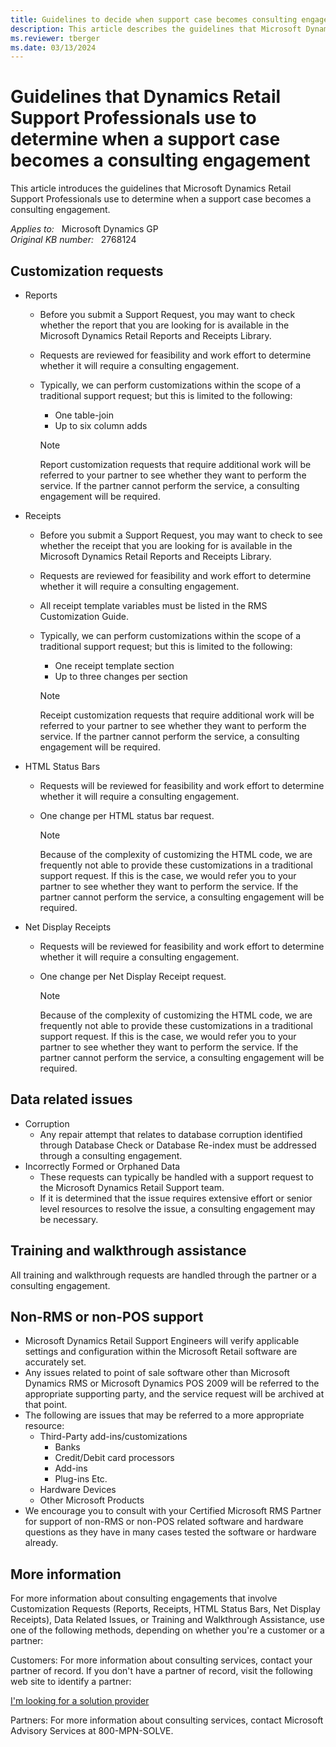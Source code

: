 ```yaml
---
title: Guidelines to decide when support case becomes consulting engagement
description: This article describes the guidelines that Microsoft Dynamics Retail Support Professionals use to determine when a support case becomes a consulting engagement.
ms.reviewer: tberger
ms.date: 03/13/2024
---
```

# Guidelines that Dynamics Retail Support Professionals use to determine when a support case becomes a consulting engagement

This article introduces the guidelines that Microsoft Dynamics Retail Support Professionals use to determine when a support case becomes a consulting engagement.

_Applies to:_ &nbsp; Microsoft Dynamics GP  
_Original KB number:_ &nbsp; 2768124

## Customization requests

- Reports
  - Before you submit a Support Request, you may want to check whether the report that you are looking for is available in the Microsoft Dynamics Retail Reports and Receipts Library.
  - Requests are reviewed for feasibility and work effort to determine whether it will require a consulting engagement.
  - Typically, we can perform customizations within the scope of a traditional support request; but this is limited to the following:
    - One table-join
    - Up to six column adds

    > [!NOTE]
    > Report customization requests that require additional work will be referred to your partner to see whether they want to perform the service. If the partner cannot perform the service, a consulting engagement will be required.
- Receipts
  - Before you submit a Support Request, you may want to check to see whether the receipt that you are looking for is available in the Microsoft Dynamics Retail Reports and Receipts Library.
  - Requests are reviewed for feasibility and work effort to determine whether it will require a consulting engagement.
  - All receipt template variables must be listed in the RMS Customization Guide.
  - Typically, we can perform customizations within the scope of a traditional support request; but this is limited to the following:
    - One receipt template section
    - Up to three changes per section

    > [!NOTE]
    > Receipt customization requests that require additional work will be referred to your partner to see whether they want to perform the service. If the partner cannot perform the service, a consulting engagement will be required.
- HTML Status Bars
  - Requests will be reviewed for feasibility and work effort to determine whether it will require a consulting engagement.
  - One change per HTML status bar request.

    > [!NOTE]
    > Because of the complexity of customizing the HTML code, we are frequently not able to provide these customizations in a traditional support request. If this is the case, we would refer you to your partner to see whether they want to perform the service. If the partner cannot perform the service, a consulting engagement will be required.

- Net Display Receipts
  - Requests will be reviewed for feasibility and work effort to determine whether it will require a consulting engagement.
  - One change per Net Display Receipt request.

    > [!NOTE]
    > Because of the complexity of customizing the HTML code, we are frequently not able to provide these customizations in a traditional support request. If this is the case, we would refer you to your partner to see whether they want to perform the service. If the partner cannot perform the service, a consulting engagement will be required.

## Data related issues

- Corruption
  - Any repair attempt that relates to database corruption identified through Database Check or Database Re-index must be addressed through a consulting engagement.
- Incorrectly Formed or Orphaned Data
  - These requests can typically be handled with a support request to the Microsoft Dynamics Retail Support team.
  - If it is determined that the issue requires extensive effort or senior level resources to resolve the issue, a consulting engagement may be necessary.

## Training and walkthrough assistance

All training and walkthrough requests are handled through the partner or a consulting engagement.

## Non-RMS or non-POS support

- Microsoft Dynamics Retail Support Engineers will verify applicable settings and configuration within the Microsoft Retail software are accurately set.
- Any issues related to point of sale software other than Microsoft Dynamics RMS or Microsoft Dynamics POS 2009 will be referred to the appropriate supporting party, and the service request will be archived at that point.
- The following are issues that may be referred to a more appropriate resource:
  - Third-Party add-ins/customizations
    - Banks
    - Credit/Debit card processors
    - Add-ins
    - Plug-ins Etc.
  - Hardware Devices
  - Other Microsoft Products
- We encourage you to consult with your Certified Microsoft RMS Partner for support of non-RMS or non-POS related software and hardware questions as they have in many cases tested the software or hardware already.

## More information

For more information about consulting engagements that involve Customization Requests (Reports, Receipts, HTML Status Bars, Net Display Receipts), Data Related Issues, or Training and Walkthrough Assistance, use one of the following methods, depending on whether you're a customer or a partner:

Customers: For more information about consulting services, contact your partner of record. If you don't have a partner of record, visit the following web site to identify a partner:

[I'm looking for a solution provider](https://www.microsoft.com/solution-providers/home)

Partners: For more information about consulting services, contact Microsoft Advisory Services at 800-MPN-SOLVE.
